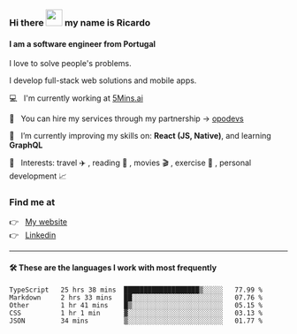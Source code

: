 ### Hi there <img src="https://raw.githubusercontent.com/iampavangandhi/iampavangandhi/master/gifs/Hi.gif" width="30"> my name is Ricardo
#### I am a software engineer from Portugal
I love to solve people's problems.

I develop full-stack web solutions and mobile apps.

💻  &nbsp; I'm currently working at <a href="https://5mins.ai/">5Mins.ai</a>

💼  &nbsp; You can hire my services through my partnership -> <a href="https://github.com/opodevs">opodevs</a>

🌱 &nbsp; I’m currently improving my skills on: **React (JS, Native)**, and learning **GraphQL**

💙 &nbsp; Interests: travel ✈️ , reading 📖 , movies 🎬 , exercise 🏃 , personal development 📈

### Find me at

<p align="left">
  👉  &nbsp;
  <a href="https://ricardopbarbosa.com" target="_blank">
    My website
  </a>
  <br/>
  👉 &nbsp;
  <a href="https://www.linkedin.com/in/ricardopbarbosa" target="_blank">
    Linkedin
  </a>
</p>

<hr />

#### 🛠 These are the languages I work with most frequently
<!--START_SECTION:waka-->

```text
TypeScript   25 hrs 38 mins  ███████████████████▒░░░░░   77.99 %
Markdown     2 hrs 33 mins   ██░░░░░░░░░░░░░░░░░░░░░░░   07.76 %
Other        1 hr 41 mins    █▒░░░░░░░░░░░░░░░░░░░░░░░   05.15 %
CSS          1 hr 1 min      ▓░░░░░░░░░░░░░░░░░░░░░░░░   03.13 %
JSON         34 mins         ▒░░░░░░░░░░░░░░░░░░░░░░░░   01.77 %
```

<!--END_SECTION:waka-->
